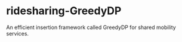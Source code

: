 # ridesharing-GreedyDP
An efficient insertion framework called GreedyDP for shared mobility services.
